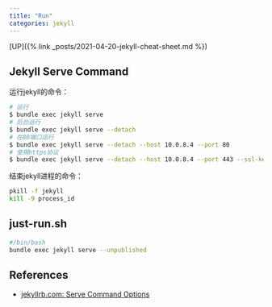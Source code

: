 ```yaml
---
title: "Run"
categories: jekyll
---
```


[UP]({% link _posts/2021-04-20-jekyll-cheat-sheet.md %})

## Jekyll Serve Command

运行jekyll的命令：

```bash
# 运行
$ bundle exec jekyll serve
# 后台运行
$ bundle exec jekyll serve --detach
# 在80端口运行
$ bundle exec jekyll serve --detach --host 10.0.8.4 --port 80
# 使用https协议
$ bundle exec jekyll serve --detach --host 10.0.8.4 --port 443 --ssl-key private.key --ssl-cert cert.pem
```

结束jekyll进程的命令：

```bash
pkill -f jekyll
kill -9 process_id
```

## just-run.sh

```bash
#/bin/bash
bundle exec jekyll serve --unpublished
```

## References

- [jekyllrb.com: Serve Command Options](https://jekyllrb.com/docs/configuration/options/#serve-command-options)
